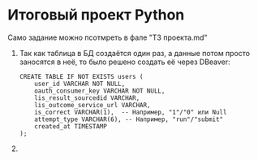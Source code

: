 # Итоговый проект Python

Само задание можно псотмреть в фале "ТЗ проекта.md"

1. Так как таблица в БД создаётся один раз, а данные потом просто заносятся в неё, то было решено создать её через DBeaver:

   ```pgsql
   CREATE TABLE IF NOT EXISTS users (
       user_id VARCHAR NOT NULL,
       oauth_consumer_key VARCHAR NOT NULL,
       lis_result_sourcedid VARCHAR,
       lis_outcome_service_url VARCHAR,
       is_correct VARCHAR(1),  -- Например, "1"/"0" или Null
       attempt_type VARCHAR(6), -- Например, "run"/"submit"
       created_at TIMESTAMP
   );
   ```
2.
